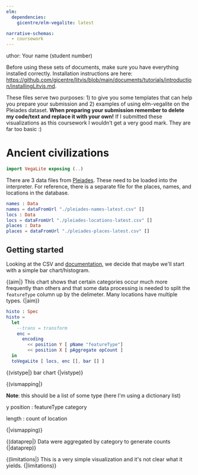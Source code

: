```yaml
---
elm:
  dependencies:
    gicentre/elm-vegalite: latest

narrative-schemas:
  - coursework
---
```


uthor: Your name (student number)

Before using these sets of documents, make sure you have everything installed
correctly. Installation instructions are here:
<https://github.com/gicentre/litvis/blob/main/documents/tutorials/introduction/installingLitvis.md>.

These files serve two purposes: 1) to give you some templates that can help you prepare your submission and 2) examples of using elm-vegalite on the Pleiades dataset. **When preparing your submission remember to delete my code/text and replace it with your own!** If I submitted these visualizations as this coursework I wouldn't get a very good mark. They are far too basic :)

# Ancient civilizations

```elm {l=hidden}
import VegaLite exposing (..)
```

There are 3 data files from [Pleiades](https://pleiades.stoa.org/). These
need to be loaded into the interpreter. For reference, there is a separate file
for the places, names, and locations in the database.

```elm {l}
names : Data
names = dataFromUrl "./pleiades-names-latest.csv" []
locs : Data
locs = dataFromUrl "./pleiades-locations-latest.csv" []
places : Data
places = dataFromUrl "./pleiades-places-latest.csv" []
```

## Getting started

Looking at the CSV and [documentation](http://atlantides.org/downloads/pleiades/dumps/README.txt), we decide that maybe we'll start with a simple bar chart/histogram.

{(aim|}
This chart shows that certain categories occur much more frequently than others and that
some data processing is needed to split the `featureType` column up by the delimeter.
Many locations have multiple types.
{|aim)}

```elm {v}
histo : Spec
histo =
  let
    --trans = transform
    enc =
      encoding
        << position Y [ pName "featureType"]
        << position X [ pAggregate opCount ]
  in
  toVegaLite [ locs, enc [], bar [] ]
```

{(vistype|}
bar chart
{|vistype)}

{(vismapping|}

**Note**: this should be a list of some type (here I'm using a dictionary list)

y position
: featureType category

length
: count of location

{|vismapping)}

{(dataprep|}
Data were aggregated by category to generate counts
{|dataprep)}

{(limitations|}
This is a very simple visualization and it's not clear what it yields.
{|limitations)}
